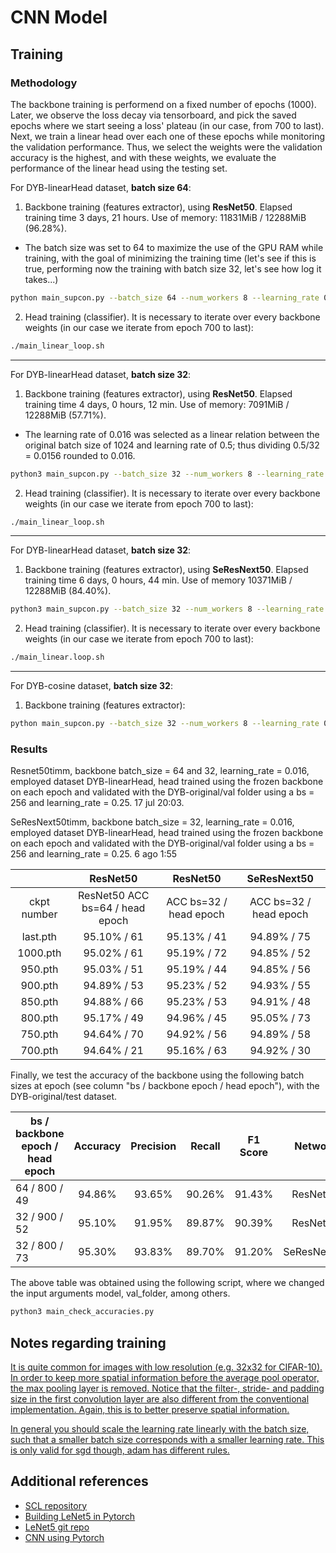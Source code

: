 # CNN Model

## Training

### Methodology

The backbone training is performend on a fixed number of epochs (1000). Later, we observe the loss decay via tensorboard, and pick the saved epochs where we start seeing a loss' plateau (in our case, from 700 to last). Next, we train a linear head over each one of these epochs while monitoring the validation performance. Thus, we select the weights were the validation accuracy is the highest, and with these weights, we evaluate the performance of the linear head using the testing set.

For DYB-linearHead dataset, **batch size 64**:

1. Backbone training (features extractor), using **ResNet50**. Elapsed training time 3 days, 21 hours. Use of memory: 11831MiB / 12288MiB (96.28%).
- The batch size was set to 64 to maximize the use of the GPU RAM while training, with the goal of minimizing the training time (let's see if this is true, performing now the training with batch size 32, let's see how log it takes...)

```bash
python main_supcon.py --batch_size 64 --num_workers 8 --learning_rate 0.016 --lr_decay_epochs 10 --temp 0.07 --cosine --mean "0.0418, 0.0353, 0.0409" --std "0.0956, 0.0911, 0.0769" --dataset path --data_folder /home/dsosatr/tesis/DYB-linearHead/train/ --size 224
```

2. Head training (classifier). It is necessary to iterate over every backbone weights (in our case we iterate from epoch 700 to last):

```bash
./main_linear_loop.sh
```

---

For DYB-linearHead dataset, **batch size 32**:

1. Backbone training (features extractor), using **ResNet50**. Elapsed training time 4 days, 0 hours, 12 min. Use of memory: 7091MiB / 12288MiB (57.71%).

- The learning rate of 0.016 was selected as a linear relation between the original batch size of 1024 and learning rate of 0.5; thus dividing 0.5/32 = 0.0156 rounded to 0.016. 

```bash
python3 main_supcon.py --batch_size 32 --num_workers 8 --learning_rate 0.016 --lr_decay_epochs 10 --temp 0.07 --cosine --mean "0.0418, 0.0353, 0.0409" --std "0.0956, 0.0911, 0.0769" --dataset path --data_folder /home/dsosatr/tesis/DYB-linearHead/train/ --size 224
```

2. Head training (classifier). It is necessary to iterate over every backbone weights (in our case we iterate from epoch 700 to last):

```bash
./main_linear_loop.sh
```

---

For DYB-linearHead dataset, **batch size 32**:

1. Backbone training (features extractor), using **SeResNext50**. Elapsed training time 6 days, 0 hours, 44 min. Use of memory 10371MiB / 12288MiB (84.40%).

```bash
python3 main_supcon.py --batch_size 32 --num_workers 8 --learning_rate 0.016 --lr_decay_epochs 10 --temp 0.07 --cosine --mean "0.0418, 0.0353, 0.0409" --std "0.0956, 0.0911, 0.0769" --dataset path --data_folder /home/dsosatr/tesis/DYB-linearHead/train/ --size 224
```

2. Head training (classifier). It is necessary to iterate over every backbone weights (in our case we iterate from epoch 700 to last):

```bash
./main_linear.loop.sh
```

--- 

For DYB-cosine dataset, **batch size 32**:

1. Backbone training (features extractor):
```bash
python main_supcon.py --batch_size 32 --num_workers 8 --learning_rate 0.016 --lr_decay_epochs 10 --temp 0.07 --cosine --mean "0.0419, 0.0355, 0.0410" --std "0.0959, 0.0913, 0.0771" --dataset path --data_folder /home/dsosatr/tesis/DYB-original/train/ --size 224
```

### Results

Resnet50timm, backbone batch_size = 64 and 32, learning_rate = 0.016, employed dataset DYB-linearHead, head trained using the frozen backbone on each epoch and validated with the DYB-original/val folder using a bs = 256 and learning_rate = 0.25. 17 jul 20:03.

SeResNext50timm, backbone batch_size = 32, learning_rate = 0.016, employed dataset DYB-linearHead, head trained using the frozen backbone on each epoch and validated with the DYB-original/val folder using a bs = 256 and learning_rate = 0.25. 6 ago 1:55

| | ResNet50 | ResNet50 | SeResNext50 |
| :-----------: | :----------------------: | :-----: | :-----: |
| ckpt number | ResNet50 ACC bs=64 / head epoch | ACC bs=32 / head epoch | ACC bs=32 / head epoch|
| last.pth    | 95.10% / 61   | 95.13% / 41 | 94.89% / 75 |
| 1000.pth    | 95.02% / 61   | 95.19% / 72 | 94.85% / 52 |
| 950.pth     | 95.03% / 51   | 95.19% / 44 | 94.85% / 56 |
| 900.pth     | 94.89% / 53   | 95.23% / 52 | 94.93% / 55 |
| 850.pth     | 94.88% / 66   | 95.23% / 53 | 94.91% / 48 |
| 800.pth     | 95.17% / 49   | 94.96% / 45 | 95.05% / 73 |
| 750.pth     | 94.64% / 70   | 94.92% / 56 | 94.89% / 58 |
| 700.pth     | 94.64% / 21   | 95.16% / 63 | 94.92% / 30 |

Finally, we test the accuracy of the backbone using the following batch sizes at epoch (see column "bs / backbone epoch / head epoch"), with the DYB-original/test dataset.

| bs / backbone epoch / head epoch | Accuracy | Precision | Recall | F1 Score | Network |
| ------------- | :------: | :-------: | :----: | :------: | :---: |
| 64 / 800 / 49 | 94.86%   | 93.65%    | 90.26% | 91.43%   | ResNet50|
| 32 / 900 / 52 | 95.10%   | 91.95%    | 89.87% | 90.39%   | ResNet50|
| 32 / 800 / 73 | 95.30%   | 93.83%    | 89.70% | 91.20%   | SeResNext50|

The above table was obtained using the following script, where we changed the input arguments model, val_folder, among others.
```bash
python3 main_check_accuracies.py
```

## Notes regarding training

[It is quite common for images with low resolution (e.g. 32x32 for CIFAR-10). In order to keep more spatial information before the average pool operator, the max pooling layer is removed. Notice that the filter-, stride- and padding size in the first convolution layer are also different from the conventional implementation. Again, this is to better preserve spatial information.](https://github.com/wvangansbeke/Unsupervised-Classification/issues/74)

[In general you should scale the learning rate linearly with the batch size, such that a smaller batch size corresponds with a smaller learning rate. This is only valid for sgd though, adam has different rules.](https://github.com/wvangansbeke/Unsupervised-Classification/issues/26)

## Additional references
- [SCL repository](https://github.com/HobbitLong/SupContrast)
- [Building LeNet5 in Pytorch](https://youtu.be/0TtYx_XaXjA?si=rX2Pzy1NJQ5G0ZRU)
- [LeNet5 git repo](https://github.com/maciejbalawejder/Deep-Learning-Collection/tree/main/ConvNets/LeNet)
- [CNN using Pytorch](https://medium.com/nerd-for-tech/convolution-neural-network-in-pytorch-81023e7de5b9)
